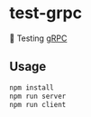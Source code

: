 # test-grpc

:ledger: Testing [gRPC](https://grpc.io/)

## Usage

```bash
npm install
npm run server
npm run client
```

